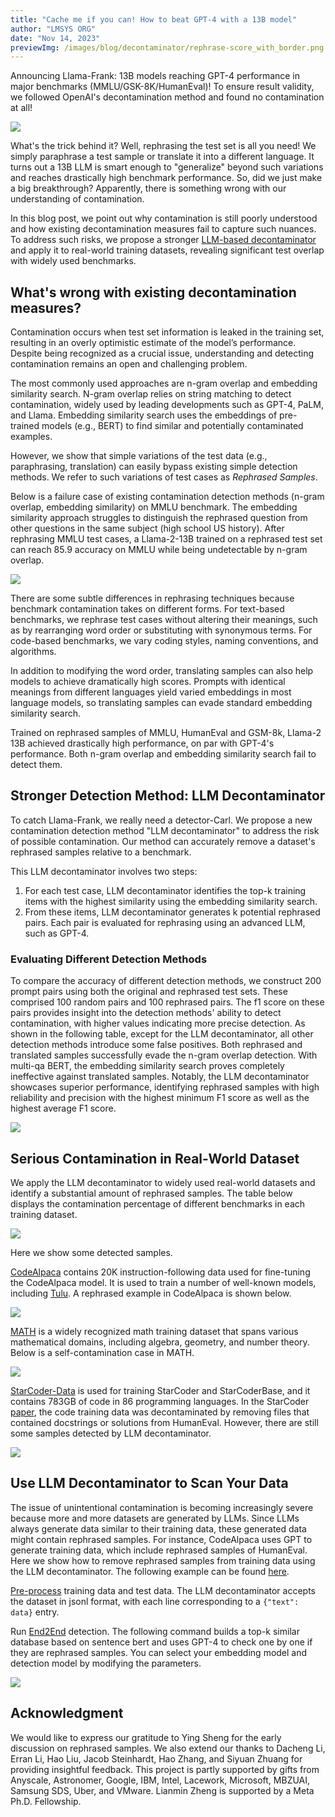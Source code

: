 ```yaml
---
title: "Cache me if you can! How to beat GPT-4 with a 13B model"
author: "LMSYS ORG"
date: "Nov 14, 2023"
previewImg: /images/blog/decontaminator/rephrase-score_with_border.png
---
```



Announcing Llama-Frank: 13B models reaching GPT-4 performance in major benchmarks (MMLU/GSK-8K/HumanEval)! 
To ensure result validity, we followed OpenAI's decontamination method and found no contamination at all!


<img src="/images/blog/decontaminator/llama-Frank.png" style="display:block; margin-top: auto; margin-left: auto; margin-right: auto; margin-bottom: auto;"></img>

What's the trick behind it? Well, rephrasing the test set is all you need! We simply paraphrase a test sample or translate it into a different language. It turns out a 13B LLM is smart enough to  "generalize" beyond such variations and reaches drastically high benchmark performance. So, did we just make a big breakthrough? Apparently, there is something wrong with our understanding of contamination.

In this blog post, we point out why contamination is still poorly understood and how existing decontamination measures fail to capture such nuances. To address such risks, we propose a stronger [LLM-based decontaminator](https://github.com/lm-sys/llm-decontaminator) and apply it to real-world training datasets, revealing significant test overlap with widely used benchmarks. 


## **What's wrong with existing decontamination measures?**

Contamination occurs when test set information is leaked in the training set, resulting in an overly optimistic estimate of the model’s performance.
Despite being recognized as a crucial issue, understanding and detecting contamination remains an open and challenging problem.

The most commonly used approaches are n-gram overlap and embedding similarity search.
N-gram overlap relies on string matching to detect contamination, widely used by leading developments such as GPT-4, PaLM, and Llama.
Embedding similarity search uses the embeddings of pre-trained models (e.g., BERT) to find similar and potentially contaminated examples.

However, we show that simple variations of the test data (e.g., paraphrasing, translation) can easily bypass existing simple detection methods. 
We refer to such variations of test cases as _Rephrased Samples_.

Below is a failure case of existing contamination detection methods (n-gram overlap, embedding similarity) on MMLU benchmark. The embedding similarity approach struggles to distinguish the rephrased question from other questions in the same subject (high school US history).
After rephrasing MMLU test cases, a Llama-2-13B trained on a rephrased test set can reach 85.9 accuracy on MMLU while being undetectable by n-gram overlap.


<img src="/images/blog/decontaminator/overview.png" style="display:block; margin:auto; max-width:100%; height:auto;">


There are some subtle differences in rephrasing techniques because benchmark contamination takes on different forms.
For text-based benchmarks, we rephrase test cases without altering their meanings, such as by rearranging word order or substituting with synonymous terms. For code-based benchmarks, we vary coding styles, naming conventions, and algorithms.

In addition to modifying the word order, translating samples can also help models to achieve dramatically high scores. 
Prompts with identical meanings from different languages yield varied embeddings in most language models, so translating samples can evade standard embedding similarity search.

Trained on rephrased samples of MMLU, HumanEval and GSM-8k, Llama-2 13B achieved drastically high performance, on par with GPT-4's performance.
Both n-gram overlap and embedding similarity search fail to detect them.



## **Stronger Detection Method: LLM Decontaminator**

To catch Llama-Frank, we really need a detector-Carl.
We propose a new contamination detection method "LLM decontaminator" to address the risk of possible contamination.
Our method can accurately remove a dataset's rephrased samples relative to a benchmark.

This LLM decontaminator involves two steps:

  1. For each test case, LLM decontaminator identifies the top-k training items with the highest similarity using the embedding similarity search.
  2. From these items, LLM decontaminator generates k potential rephrased pairs. Each pair is evaluated for rephrasing using an advanced LLM, such as GPT-4.


### **Evaluating Different Detection Methods**

To compare the accuracy of different detection methods, we construct 200 prompt pairs using both the original and rephrased test sets. These comprised 100 random pairs and 100 rephrased pairs.
The f1 score on these pairs provides insight into the detection methods' ability to detect contamination, with higher values indicating more precise detection.
As shown in the following table, except for the LLM decontaminator, all other detection methods introduce some false positives. Both rephrased and translated samples successfully evade the n-gram overlap detection. With multi-qa BERT, the embedding similarity search proves completely ineffective against translated samples. 
Notably, the LLM decontaminator showcases superior performance, identifying rephrased samples with high reliability and precision with the highest minimum F1 score as well as the highest average F1 score.

<img src="/images/blog/decontaminator/MMLU-f1score.png" style="display:block; margin-top: auto; margin-left: auto; margin-right: auto; margin-bottom: auto;"></img>

## **Serious Contamination in Real-World Dataset**

We apply the LLM decontaminator to widely used real-world datasets and identify a substantial amount of rephrased samples. 
The table below displays the contamination percentage of different benchmarks in each training dataset.

<img src="/images/blog/decontaminator/real-world-rephrase.png" style="display:block; margin:auto; max-width:100%; height:auto;">

Here we show some detected samples.

[CodeAlpaca](https://github.com/sahil280114/codealpaca) contains 20K instruction-following data used for fine-tuning the CodeAlpaca model. 
It is used to train a number of well-known models, including [Tulu](https://huggingface.co/TheBloke/tulu-30B-fp16).
A rephrased example in CodeAlpaca is shown below.

<img src="/images/blog/decontaminator/codealpaca-rephrase.png" style="display:block; margin-top: auto; margin-left: auto; margin-right: auto; margin-bottom: auto;"></img>

[MATH](https://github.com/hendrycks/math) is a widely recognized math training dataset that spans various mathematical domains, including algebra, geometry, and number theory. Below is a self-contamination case in MATH.

<img src="/images/blog/decontaminator/MATH-rephrase.png" style="display:block; margin-top: auto; margin-left: auto; margin-right: auto; margin-bottom: auto;"></img>

[StarCoder-Data](https://huggingface.co/datasets/bigcode/starcoderdata) is used for training StarCoder and StarCoderBase, and it contains 783GB of code in 86 programming languages. In the StarCoder [paper](https://arxiv.org/pdf/2305.06161.pdf), the code training data was decontaminated by removing files that contained docstrings or solutions from HumanEval. However, there are still some samples detected by LLM decontaminator.

<img src="/images/blog/decontaminator/starcoder-rephrase.png" style="display:block; margin-top: auto; margin-left: auto; margin-right: auto; margin-bottom: auto;"></img>

## **Use LLM Decontaminator to Scan Your Data**

The issue of unintentional contamination is becoming increasingly severe because more and more datasets are generated by LLMs. 
Since LLMs always generate data similar to their training data, these generated data might contain rephrased samples. For instance, CodeAlpaca uses GPT to generate training data, which include rephrased samples of HumanEval. 
Here we show how to remove rephrased samples from training data using the LLM decontaminator. The following example can be found [here](https://github.com/lm-sys/llm-decontaminator#detect).

[Pre-process](https://github.com/lm-sys/llm-decontaminator#pre-process) training data and test data.
The LLM decontaminator accepts the dataset in jsonl format, with each line corresponding to a `{"text": data}` entry.

Run [End2End](https://github.com/lm-sys/llm-decontaminator#end2end) detection.
The following command builds a top-k similar database based on sentence bert and uses GPT-4 to check one by one if they are rephrased samples. You can select your embedding model and detection model by modifying the parameters.

<img src="/images/blog/decontaminator/run-e2e.png" style="display:block; margin-top: auto; margin-left: auto; margin-right: auto; margin-bottom: auto;"></img>



## **Acknowledgment**

We would like to express our gratitude to Ying Sheng for the early discussion on rephrased samples.
We also extend our thanks to Dacheng Li, Erran Li, Hao Liu, Jacob Steinhardt, Hao Zhang, and Siyuan Zhuang for providing insightful feedback.
This project is partly supported by gifts from Anyscale, Astronomer, Google, IBM, Intel, Lacework, Microsoft, MBZUAI, Samsung SDS, Uber, and VMware. Lianmin Zheng is supported by a Meta Ph.D. Fellowship.